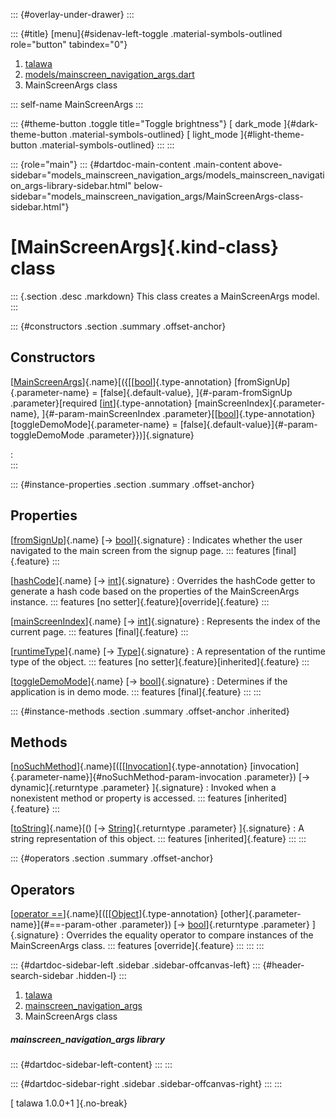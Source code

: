 ::: {#overlay-under-drawer}
:::

::: {#title}
[menu]{#sidenav-left-toggle .material-symbols-outlined role="button"
tabindex="0"}

1.  [talawa](../index.html)
2.  [models/mainscreen_navigation_args.dart](../models_mainscreen_navigation_args/)
3.  MainScreenArgs class

::: self-name
MainScreenArgs
:::

::: {#theme-button .toggle title="Toggle brightness"}
[ dark_mode ]{#dark-theme-button .material-symbols-outlined} [
light_mode ]{#light-theme-button .material-symbols-outlined}
:::
:::

::: {role="main"}
::: {#dartdoc-main-content .main-content above-sidebar="models_mainscreen_navigation_args/models_mainscreen_navigation_args-library-sidebar.html" below-sidebar="models_mainscreen_navigation_args/MainScreenArgs-class-sidebar.html"}
<div>

# [MainScreenArgs]{.kind-class} class

</div>

::: {.section .desc .markdown}
This class creates a MainScreenArgs model.
:::

::: {#constructors .section .summary .offset-anchor}
## Constructors

[[MainScreenArgs](../models_mainscreen_navigation_args/MainScreenArgs/MainScreenArgs.html)]{.name}[({[[[bool](https://api.flutter.dev/flutter/dart-core/bool-class.html)]{.type-annotation} [fromSignUp]{.parameter-name} = [false]{.default-value}, ]{#-param-fromSignUp .parameter}[required [[int](https://api.flutter.dev/flutter/dart-core/int-class.html)]{.type-annotation} [mainScreenIndex]{.parameter-name}, ]{#-param-mainScreenIndex .parameter}[[[bool](https://api.flutter.dev/flutter/dart-core/bool-class.html)]{.type-annotation} [toggleDemoMode]{.parameter-name} = [false]{.default-value}]{#-param-toggleDemoMode .parameter}})]{.signature}

:   
:::

::: {#instance-properties .section .summary .offset-anchor}
## Properties

[[fromSignUp](../models_mainscreen_navigation_args/MainScreenArgs/fromSignUp.html)]{.name} [→ [bool](https://api.flutter.dev/flutter/dart-core/bool-class.html)]{.signature}
:   Indicates whether the user navigated to the main screen from the
    signup page.
    ::: features
    [final]{.feature}
    :::

[[hashCode](../models_mainscreen_navigation_args/MainScreenArgs/hashCode.html)]{.name} [→ [int](https://api.flutter.dev/flutter/dart-core/int-class.html)]{.signature}
:   Overrides the hashCode getter to generate a hash code based on the
    properties of the MainScreenArgs instance.
    ::: features
    [no setter]{.feature}[override]{.feature}
    :::

[[mainScreenIndex](../models_mainscreen_navigation_args/MainScreenArgs/mainScreenIndex.html)]{.name} [→ [int](https://api.flutter.dev/flutter/dart-core/int-class.html)]{.signature}
:   Represents the index of the current page.
    ::: features
    [final]{.feature}
    :::

[[runtimeType](https://api.flutter.dev/flutter/dart-core/Object/runtimeType.html)]{.name} [→ [Type](https://api.flutter.dev/flutter/dart-core/Type-class.html)]{.signature}
:   A representation of the runtime type of the object.
    ::: features
    [no setter]{.feature}[inherited]{.feature}
    :::

[[toggleDemoMode](../models_mainscreen_navigation_args/MainScreenArgs/toggleDemoMode.html)]{.name} [→ [bool](https://api.flutter.dev/flutter/dart-core/bool-class.html)]{.signature}
:   Determines if the application is in demo mode.
    ::: features
    [final]{.feature}
    :::
:::

::: {#instance-methods .section .summary .offset-anchor .inherited}
## Methods

[[noSuchMethod](https://api.flutter.dev/flutter/dart-core/Object/noSuchMethod.html)]{.name}[([[[Invocation](https://api.flutter.dev/flutter/dart-core/Invocation-class.html)]{.type-annotation} [invocation]{.parameter-name}]{#noSuchMethod-param-invocation .parameter}) [→ dynamic]{.returntype .parameter} ]{.signature}
:   Invoked when a nonexistent method or property is accessed.
    ::: features
    [inherited]{.feature}
    :::

[[toString](https://api.flutter.dev/flutter/dart-core/Object/toString.html)]{.name}[() [→ [String](https://api.flutter.dev/flutter/dart-core/String-class.html)]{.returntype .parameter} ]{.signature}
:   A string representation of this object.
    ::: features
    [inherited]{.feature}
    :::
:::

::: {#operators .section .summary .offset-anchor}
## Operators

[[operator ==](../models_mainscreen_navigation_args/MainScreenArgs/operator_equals.html)]{.name}[([[[Object](https://api.flutter.dev/flutter/dart-core/Object-class.html)]{.type-annotation} [other]{.parameter-name}]{#==-param-other .parameter}) [→ [bool](https://api.flutter.dev/flutter/dart-core/bool-class.html)]{.returntype .parameter} ]{.signature}
:   Overrides the equality operator to compare instances of the
    MainScreenArgs class.
    ::: features
    [override]{.feature}
    :::
:::
:::

::: {#dartdoc-sidebar-left .sidebar .sidebar-offcanvas-left}
::: {#header-search-sidebar .hidden-l}
:::

1.  [talawa](../index.html)
2.  [mainscreen_navigation_args](../models_mainscreen_navigation_args/)
3.  MainScreenArgs class

##### mainscreen_navigation_args library

::: {#dartdoc-sidebar-left-content}
:::
:::

::: {#dartdoc-sidebar-right .sidebar .sidebar-offcanvas-right}
:::
:::

[ talawa 1.0.0+1 ]{.no-break}
